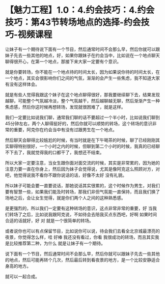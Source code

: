 # 【魅力工程】1.0：4.约会技巧：4.约会技巧：第43节转场地点的选择-约会技巧-视频课程

让妹子有一个期待说下面有一个节目，然后通常时间不会那么早，然后你就可以跟妹子先去一些其他的地点，好，如果你跟妹子在约会当中，比如说在一个地点聊天聊得很开心，在第一个地点，那接下来大家一定要有个意识。

就是你要转场，你不能在一个地点待的时间太长，因为如果说你待的时间太长，在一个地点，其实会很影响你们之间的气氛，渐渐的会产生一些焦虑，我不知道大家有没有这样体会。

就是有些人觉得我跟这个妹子在这个地点聊得很好，那我要继续聊下去，结果发现越聊，可能整个气氛越冷淡，整个气氛越干，然后越聊越无聊，然后渐渐产生一种焦虑感，然后你这时候再想转场，发现就很困难了，就是这样。

我们一定要比如说我们聊，通常我们聊的话不要超过一个半小时，比如说我们聊到45分钟左右，两个人聊得挺好的，然后你就可以顺势的转场，这个转场的意识非常的重要，阿克你在约会当中有没有过跟男生在一个地点。

然后聊天会聊得比较尴尬的时候，有当时就是在下午喝茶的时候，聊了已经刚刚其实聊得特别很好，一个小时之内的时候，但聊到第二个小时的时候，我真的已经聊不下去了，我就觉得我的口都干了，我想还不结束。

所以大家一定要注意，当女生跟你面对面交流的时候，其实是非常累的，因为她的注意力要一直在你身上，然后因为妹子会觉得说，尤其是像阿克这么照顾对方，对吧，他觉得说我不看你不跟你说话的话，好像不太好 没有礼貌。

所以妹子可能会要一直要说话，那她说话其实很累的，这个时候作为男生，对我们要有智慧一些，如果我们能及时转场，那我们非但气氛能一直保持，而且我们换了场地之后，会让女生觉得，就是你们两个人之间的这种熟悉感。

是更强烈的，所以我们一定要有这种转场的意识，这点非常非常的重要，好 当我们转场了之后，比如说我跟阿克说，不如待会去陪我买点东西吧，好啊 如果时间合适的话就好，好 对 就是一个很简单的转场。

或者说你也可以有点保留节目，比如说你可以说，待会我们去看全北京城最漂亮的夜景，你觉得怎么样，哇 好棒 我还没有看过，你看 我很成功的转场，而且其实我是比较推荐第二种，为什么 就是让妹子有一个期待。

说下面有一个节目，然后通常时间不会那么早，然后你就可以跟妹子先去一些其他的地点，然后可能再转个几次，然后最后转到看夜景的地方，是一个比较安静适合身高的地方。

就可以一起合成。